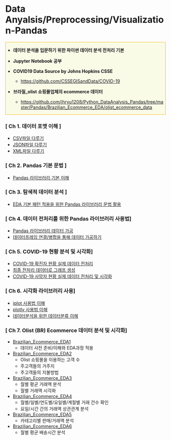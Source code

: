 # Data Anyalsis/Preprocessing/Visualization-Pandas
<div class="alert alert-block" style="border: 1px solid #FFB300;background-color:#F9FBE7;">

- <b>데이터 분석을 입문하기 위한 파이썬 데이터 분석 전처리 기본

- Jupyter Notebook 공부</b>

- <b>COVID19 Data Source by Johns Hopkins CSSE</b>
  - https://github.com/CSSEGISandData/COVID-19

- <b>브라질_olist 쇼핑몰업체의 ecommerce 데이터</b>
  - https://github.com/jhryu1208/Python_DataAnalysis_Pandas/tree/master/Pandas/Brazilian_Ecommerce_EDA/olist_ecommerce_data
</div>

### [ Ch 1. 데이터 포맷 이해 ]
- [CSV파일 다루기](https://github.com/jhryu1208/Python_DataAnalysis_Pandas/blob/master/CSV_Practice.ipynb)
- [JSON파일 다루기](https://github.com/jhryu1208/Python_DataAnalysis_Pandas/blob/master/JSON_Practice.ipynb)
- [XML파일 다루기](https://github.com/jhryu1208/Python_DataAnalysis_Pandas/blob/master/XML_Practice.ipynb)

### [ Ch 2. Pandas 기본 문법 ]
- [Pandas 라이브러리 기본 이해](https://github.com/jhryu1208/Python_DataAnalysis_Pandas/blob/master/Pandas/Pandas_Basic.ipynb)

### [ Ch 3. 탐색적 데이터 분석 ]
- [EDA 기본 패턴 적용을 위한 Pandas 라이브러리 문법 활용](https://github.com/jhryu1208/Python_DataAnalysis_Pandas/blob/master/Pandas/Pandas_EDA.ipynb)

### [ Ch 4. 데이터 전처리를 위한 Pandas 라이브러리 사용법]
- [Pandas 라이브러리 데이터 가공](https://github.com/jhryu1208/Python_DataAnalysis_Pandas/blob/master/Pandas/Pandas_Data_Processing.ipynb)
- [데이터프레임 연결/병합을 통해 데이터 가공하기](https://github.com/jhryu1208/Python_DataAnalysis_Pandas/blob/master/Pandas/Pandas_Merge_Concat.ipynb)

### [ Ch 5. COVID-19 현황 분석 및 시각화]
- [COVID-19 확진자 현황 실제 데이터 전처리](https://github.com/jhryu1208/Python_DataAnalysis_Pandas/blob/master/Pandas/Pandas_Real_Data_Processing.ipynb)
- [최종 전처리 데이터로 그래프 생성](https://github.com/jhryu1208/Python_DataAnalysis_Pandas/blob/master/Pandas/Pandas_Graph.ipynb)
- [COVID-19 사망자 현황 실제 데이터 전처리 및 시각화](https://github.com/jhryu1208/Python_DataAnalysis_Pandas/blob/master/Pandas/COVID19-Death-Accumulation.ipynb)

<div class="flourish-embed flourish-bar-chart-race" data-src="visualisation/3285190" data-url="https://flo.uri.sh/visualisation/3285190/embed"><script src="https://public.flourish.studio/resources/embed.js"></script></div>

### [ Ch 6. 시각화 라이브러리 사용]
- [iplot 사용법 이해](https://github.com/jhryu1208/Python_DataAnalysis_Pandas/blob/master/Pandas/Pandas_Visualization_Iplot.ipynb)
- [plotly 사용법 이해](https://github.com/jhryu1208/Python_DataAnalysis_Pandas/blob/master/Pandas/Pandas_Visualization_Plotly.ipynb)
- [데이터분석을 위한 데이터분류 이해](https://github.com/jhryu1208/Python_DataAnalysis_Pandas/blob/master/Pandas/Deep_Data_and_Visual.ipynb)

### [ Ch 7. Olist (BR) Ecommerce 데이터 분석 및 시각화]
- [Brazilian_Ecommerce_EDA1](https://github.com/jhryu1208/Python_DataAnalysis_Pandas/blob/master/Pandas/Brazilian_Ecommerce_EDA/BEE1.ipynb)
  - 데이터 사전 준비/이해와 EDA과정 적용
- [Brazilian_Ecommerce_EDA2](https://github.com/jhryu1208/Python_DataAnalysis_Pandas/blob/master/Pandas/Brazilian_Ecommerce_EDA/BEE2.ipynb)
  - Olist 쇼핑몰을 이용하는 고객 수
  - 주고객들의 거주지
  - 주고객들의 지불방법
- [Brazilian_Ecommerce_EDA3](https://github.com/jhryu1208/Python_DataAnalysis_Pandas/blob/master/Pandas/Brazilian_Ecommerce_EDA/BEE3.ipynb)
  - 월별 평균 거래액 분석
  - 월별 거래액 시각화
- [Brazilian_Ecommerce_EDA4](https://github.com/jhryu1208/Python_DataAnalysis_Pandas/blob/master/Pandas/Brazilian_Ecommerce_EDA/BEE4.ipynb)
  - 월별/일별/연도별/요일별/계절별 거래 건수 확인
  - 요일/시간 간의 거래액 상관관계 분석
- [Brazilian_Ecommerce_EDA5](https://github.com/jhryu1208/Python_DataAnalysis_Pandas/blob/master/Pandas/Brazilian_Ecommerce_EDA/BEE5.ipynb)
  - 카테고리별 판매/거래액 분석
- [Brazilian_Ecommerce_EDA6](https://github.com/jhryu1208/Python_DataAnalysis_Pandas/blob/master/Pandas/Brazilian_Ecommerce_EDA/BEE6.ipynb)
  - 월별 평균 배송시간 분석
